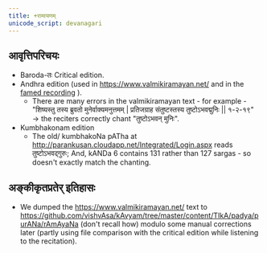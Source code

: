 ```yaml
---
title: +रामायणम्
unicode_script: devanagari
---
```


## आवृत्तिपरिचयः
- Baroda-तः Critical edition.
- Andhra edition (used in  https://www.valmikiramayan.net/ and in the [famed recording](https://archive.org/details/Ramayana-recitation-Sriram-harisItArAmamUrti-Ghanapaati-v2) ).
  - There are many errors in the valmikiramayan text - for example -  "शिष्यस्तु तस्य ब्रुवतो मुनेर्वाक्यमनुत्तमम् | प्रतिजग्राह संतुष्टस्तस्य तुष्टोऽभवद्मुनिः || १-२-१९" → the reciters correctly chant "तुष्टोऽभवन् मुनिः". 
- Kumbhakonam edition
  - The old/ kumbhakoNa pATha at http://parankusan.cloudapp.net/Integrated/Login.aspx reads तुष्टोऽभवद्गुरुः; And, kANDa 6 contains 131 rather than 127 sargas - so doesn't exactly match the chanting.

## अङ्कीकृतप्रतेर् इतिहासः
- We dumped the https://www.valmikiramayan.net/ text to https://github.com/vishvAsa/kAvyam/tree/master/content/TIkA/padya/purANa/rAmAyaNa (don't recall how) modulo some manual corrections later (partly using file comparison with the critical edition while listening to the recitation).
